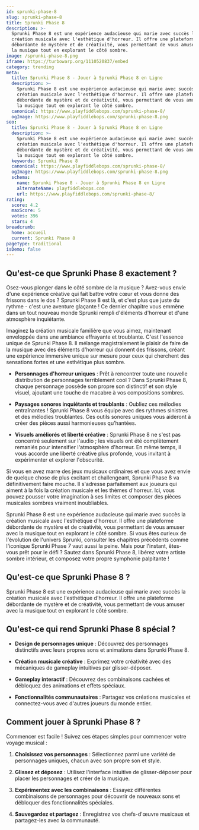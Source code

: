 ```yaml
---
id: sprunki-phase-8
slug: sprunki-phase-8
title: Sprunki Phase 8
description: >-
  Sprunki Phase 8 est une expérience audacieuse qui marie avec succès la
  création musicale avec l'esthétique d'horreur. Il offre une plateforme
  débordante de mystère et de créativité, vous permettant de vous amuser avec
  la musique tout en explorant le côté sombre.
image: /sprunki-phase-8.png
iframe: https://turbowarp.org/1110520837/embed
category: trending
meta:
  title: Sprunki Phase 8 - Jouer à Sprunki Phase 8 en Ligne
  description: >-
    Sprunki Phase 8 est une expérience audacieuse qui marie avec succès la
    création musicale avec l'esthétique d'horreur. Il offre une plateforme
    débordante de mystère et de créativité, vous permettant de vous amuser avec
    la musique tout en explorant le côté sombre.
  canonical: https://www.playfiddlebops.com/sprunki-phase-8/
  ogImage: https://www.playfiddlebops.com/sprunki-phase-8.png
seo:
  title: Sprunki Phase 8 - Jouer à Sprunki Phase 8 en Ligne
  description: >-
    Sprunki Phase 8 est une expérience audacieuse qui marie avec succès la
    création musicale avec l'esthétique d'horreur. Il offre une plateforme
    débordante de mystère et de créativité, vous permettant de vous amuser avec
    la musique tout en explorant le côté sombre.
  keywords: Sprunki Phase 8
  canonical: https://www.playfiddlebops.com/sprunki-phase-8/
  ogImage: https://www.playfiddlebops.com/sprunki-phase-8.png
  schema:
    name: Sprunki Phase 8 - Jouer à Sprunki Phase 8 en Ligne
    alternateName: playfiddlebops.com
    url: https://www.playfiddlebops.com/sprunki-phase-8/
rating:
  score: 4.2
  maxScore: 5
  votes: 396
  stars: 4
breadcrumb:
  home: accueil
  current: Sprunki Phase 8
pageType: traditional
isDemo: false
---
```


## Qu'est-ce que Sprunki Phase 8 exactement ?

Osez-vous plonger dans le côté sombre de la musique ? Avez-vous envie d'une expérience créative qui fait battre votre cœur et vous donne des frissons dans le dos ? Sprunki Phase 8 est là, et c'est plus que juste du rythme - c'est une aventure glaçante ! Ce dernier chapitre vous emmène dans un tout nouveau monde Sprunki rempli d'éléments d'horreur et d'une atmosphère inquiétante.

Imaginez la création musicale familière que vous aimez, maintenant enveloppée dans une ambiance effrayante et troublante. C'est l'essence unique de Sprunki Phase 8. Il mélange magistralement le plaisir de faire de la musique avec des éléments d'horreur qui donnent des frissons, créant une expérience immersive unique sur mesure pour ceux qui cherchent des sensations fortes et une esthétique plus sombre.

- **Personnages d'horreur uniques** : Prêt à rencontrer toute une nouvelle distribution de personnages terriblement cool ? Dans Sprunki Phase 8, chaque personnage possède son propre son distinctif et son style visuel, ajoutant une touche de macabre à vos compositions sombres.

- **Paysages sonores inquiétants et troublants** : Oubliez ces mélodies entraînantes ! Sprunki Phase 8 vous équipe avec des rythmes sinistres et des mélodies troublantes. Ces outils sonores uniques vous aideront à créer des pièces aussi harmonieuses qu'hantées.

- **Visuels améliorés et liberté créative** : Sprunki Phase 8 ne s'est pas concentré seulement sur l'audio ; les visuels ont été complètement remaniés pour intensifier l'atmosphère d'horreur. En même temps, il vous accorde une liberté créative plus profonde, vous invitant à expérimenter et explorer l'obscurité.

Si vous en avez marre des jeux musicaux ordinaires et que vous avez envie de quelque chose de plus excitant et challengeant, Sprunki Phase 8 va définitivement faire mouche. Il s'adresse parfaitement aux joueurs qui aiment à la fois la création musicale et les thèmes d'horreur. Ici, vous pouvez pousser votre imagination à ses limites et composer des pièces musicales sombres vraiment inoubliables.

Sprunki Phase 8 est une expérience audacieuse qui marie avec succès la création musicale avec l'esthétique d'horreur. Il offre une plateforme débordante de mystère et de créativité, vous permettant de vous amuser avec la musique tout en explorant le côté sombre. Si vous êtes curieux de l'évolution de l'univers Sprunki, consulter les chapitres précédents comme l'iconique Sprunki Phase 7 vaut aussi la peine. Mais pour l'instant, êtes-vous prêt pour le défi ? Sautez dans Sprunki Phase 8, libérez votre artiste sombre intérieur, et composez votre propre symphonie palpitante !

## Qu'est-ce que Sprunki Phase 8 ?

Sprunki Phase 8 est une expérience audacieuse qui marie avec succès la création musicale avec l'esthétique d'horreur. Il offre une plateforme débordante de mystère et de créativité, vous permettant de vous amuser avec la musique tout en explorant le côté sombre.

## Qu'est-ce qui rend Sprunki Phase 8 spécial ?

- **Design de personnages unique** : Découvrez des personnages distinctifs avec leurs propres sons et animations dans Sprunki Phase 8.

- **Création musicale créative** : Exprimez votre créativité avec des mécaniques de gameplay intuitives par glisser-déposer.

- **Gameplay interactif** : Découvrez des combinaisons cachées et débloquez des animations et effets spéciaux.

- **Fonctionnalités communautaires** : Partagez vos créations musicales et connectez-vous avec d'autres joueurs du monde entier.

## Comment jouer à Sprunki Phase 8 ?

Commencer est facile ! Suivez ces étapes simples pour commencer votre voyage musical :

1. **Choisissez vos personnages** : Sélectionnez parmi une variété de personnages uniques, chacun avec son propre son et style.

1. **Glissez et déposez** : Utilisez l'interface intuitive de glisser-déposer pour placer les personnages et créer de la musique.

1. **Expérimentez avec les combinaisons** : Essayez différentes combinaisons de personnages pour découvrir de nouveaux sons et débloquer des fonctionnalités spéciales.

1. **Sauvegardez et partagez** : Enregistrez vos chefs-d'œuvre musicaux et partagez-les avec la communauté.